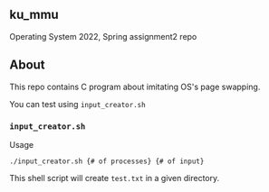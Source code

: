 ## ku_mmu
Operating System 2022, Spring assignment2 repo

## About

This repo contains C program about imitating OS's page swapping.

You can test using `input_creator.sh`

### `input_creator.sh`

Usage 
```
./input_creator.sh {# of processes} {# of input}
```
This shell script will create `test.txt` in a given directory.

